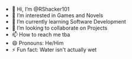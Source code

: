 - 👋 Hi, I’m @RShacker101
- 👀 I’m interested in Games and Novels
- 🌱 I’m currently learning Software Development
- 💞️ I’m looking to collaborate on Projects
- 📫 How to reach me tba
- 😄 Pronouns: He/Him
- ⚡ Fun fact: Water isn't actually wet

<!---
RShacker101/RShacker101 is a ✨ special ✨ repository because its `README.md` (this file) appears on your GitHub profile.
You can click the Preview link to take a look at your changes.
--->
